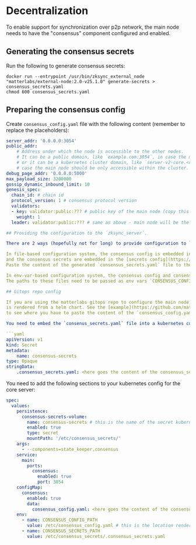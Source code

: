 # Decentralization

To enable support for synchronization over p2p network, the main node needs to have the "consensus" component configured
and enabled.

## Generating the consensus secrets

Run the following to generate consensus secrets:

```
docker run --entrypoint /usr/bin/zksync_external_node "matterlabs/external-node:2.0-v25.1.0" generate-secrets > consensus_secrets.yaml
chmod 600 consensus_secrets.yaml
```

## Preparing the consensus config

Create `consensus_config.yaml` file with the following content (remember to replace the placeholders):

````yaml
server_addr: '0.0.0.0:3054'
public_addr:
    # Address under which the node is accessible to the other nodes.
    # It can be a public domain, like `example.com:3054`, in case the main node is accessible from the internet,
    # or it can be a kubernetes cluster domain, like `server-v2-core.<cluster name>.svc.cluster.local:3054` in
    # case the main node should be only accessible within the cluster.
debug_page_addr: '0.0.0.0:5000'
max_payload_size: 3200000
gossip_dynamic_inbound_limit: 10
genesis_spec:
  chain_id: # chain id
  protocol_version: 1 # consensus protocol version
  validators:
  - key: validator:public:??? # public key of the main node (copy this PUBLIC key from consensus_secrets.yaml)
    weight: 1
  leader: validator:public:??? # same as above - main node will be the only validator and the only leader.

## Providing the configuration to the `zksync_server`.

There are 2 ways (hopefully not for long) to provide configuration to `zksync_server` binary:

In file-based configuration system, the consensus config is embedded in the [general config](https://github.com/matter-labs/zksync-era/blob/1edcabe0c6a02d5b6700c29c0d9f6220ec6fb03c/core/lib/config/src/configs/general.rs#L58),
and the consensus secrets are embedded in the [secrets config](https://github.com/matter-labs/zksync-era/blob/main/core/bin/zksync_server/src/main.rs).
Paste the content of the generated `consensus_secrets.yaml` file to the `secrets` config, and prepared config to the `general` config.

In env-var-based configuration system, the consensus config and consensus secrets files are passed as standalone files.
The paths to these files need to be passed as env vars `CONSENSUS_CONFIG_PATH` and `CONSENSUS_SECRETS_PATH`.

## Gitops repo config

If you are using the matterlabs gitops repo to configure the main node, it is even more complicated becase the `consensus_config.yaml` file
is rendered from a helm chart. See the [example](https://github.com/matter-labs/gitops-kubernetes/blob/main/apps/environments/mainnet2/server-v2/server-v2-core.yaml),
to see where you have to paste the content of the `consensus_config.yaml` file.

You need to embed the `consenus_secrets.yaml` file into a kubernetes config:

```yaml
apiVersion: v1
kind: Secret
metadata:
    name: consensus-secrets
type: Opaque
stringData:
    .consensus_secrets.yaml: <here goes the content of the consensus_secrets.yaml file>
````

You need to add the following sections to your kubernetes config for the core server:

```yaml
spec:
  values:
    persistence:
      consensus-secrets-volume:
        name: consensus-secrets # this is the name of the secret kubernetes object we defined above
        enabled: true
        type: secret
        mountPath: '/etc/consensus_secrets/'
    args:
      - --components=state_keeper,consensus
    service:
      main:
        ports:
          consensus:
            enabled: true
            port: 3054
    configMap:
      consensus:
        enabled: true
        data:
          consensus_config.yaml: <here goes the content of the consensus_config.yaml file>
    env:
      - name: CONSENSUS_CONFIG_PATH
        value: /etc/consensus_config.yaml # this is the location rendered by the helm chart, you can't change it
      - name: CONSENSUS_SECRETS_PATH
        value: /etc/consensus_secrets/.consensus_secrets.yaml
```
